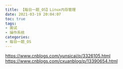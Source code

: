 ```yaml
---
title: 【每日一题_OS】Linux内存管理
date: 2021-03-19 20:04:07
toc: true
tags:
- 面试 
- 操作系统
categories:
- 每日一题_OS
---
```



https://www.cnblogs.com/yunsicai/p/3326105.html
https://www.cnblogs.com/cxuanblog/p/13390654.html
